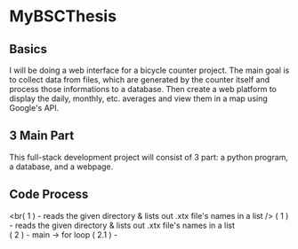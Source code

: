 # MyBSCThesis

## Basics
I will be doing a web interface for a bicycle counter project. The main goal is to collect data from files, which are generated by the counter itself and process those informations to a database. Then create a web platform to display the daily, monthly, etc. averages and view them in a map using Google's API.

## 3 Main Part
This full-stack development project will consist of 3 part: a python program, a database, and a webpage.



## Code Process
<br( 1 ) - reads the given directory & lists out .xtx file's names in a list />
( 1 ) - reads the given directory & lists out .xtx file's names in a list
<br />
( 2 ) - main -> for loop
    ( 2.1 ) - 